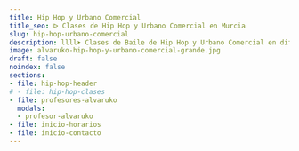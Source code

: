 ```yaml
---
title: Hip Hop y Urbano Comercial
title_seo: ᐅ Clases de Hip Hop y Urbano Comercial en Murcia
slug: hip-hop-urbano-comercial
description: llll➤ Clases de Baile de Hip Hop y Urbano Comercial en diferentes horarios ✅. ¡Ven a probar una clase con nosotros!
image: alvaruko-hip-hop-y-urbano-comercial-grande.jpg
draft: false
noindex: false
sections:
- file: hip-hop-header
# - file: hip-hop-clases
- file: profesores-alvaruko
  modals:
  - profesor-alvaruko
- file: inicio-horarios
- file: inicio-contacto
---
```

